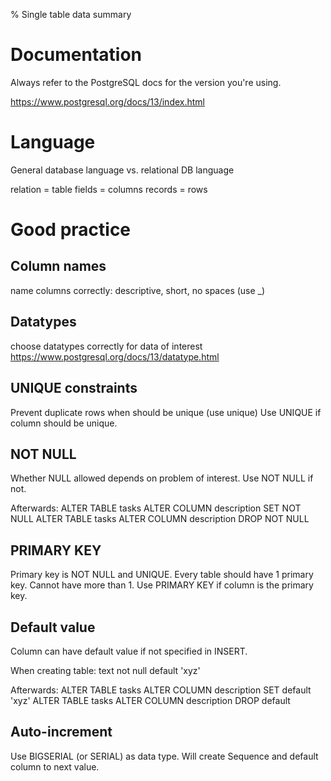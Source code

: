 % Single table data summary 

# Documentation

Always refer to the PostgreSQL docs for the version you're using.

https://www.postgresql.org/docs/13/index.html

# Language

General database language vs. relational DB language

relation = table
fields = columns
records = rows

# Good practice

## Column names

name columns correctly: descriptive, short, no spaces (use _)

## Datatypes 

choose datatypes correctly for data of interest
https://www.postgresql.org/docs/13/datatype.html

## UNIQUE constraints

Prevent duplicate rows when should be unique (use unique)
Use UNIQUE if column should be unique. 

## NOT NULL

Whether NULL allowed depends on problem of interest.
Use NOT NULL if not. 

Afterwards:
ALTER TABLE tasks ALTER COLUMN description SET NOT NULL
ALTER TABLE tasks ALTER COLUMN description DROP NOT NULL                                      

## PRIMARY KEY

Primary key is NOT NULL and UNIQUE.
Every table should have 1 primary key.
Cannot have more than 1. 
Use PRIMARY KEY if column is the primary key. 

## Default value

Column can have default value if not specified in INSERT. 

When creating table: 
text not null default 'xyz'

Afterwards:
ALTER TABLE tasks ALTER COLUMN description SET default 'xyz'
ALTER TABLE tasks ALTER COLUMN description DROP default

## Auto-increment

Use BIGSERIAL (or SERIAL) as data type. 
Will create Sequence and default column to next value. 

